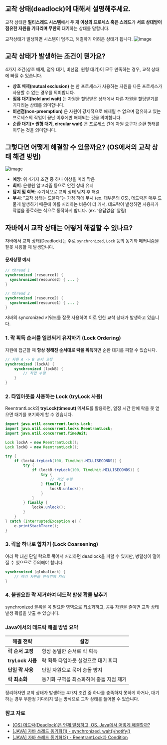 ## 교착 상태(deadlock)에 대해서 설명해주세요.
교착 상태란 **멀티스레드 시스템**에서 **두 개 이상의 프로세스 혹은 스레드**가 **서로 상대방이 점유한 자원을 기다리며 무한히 대기**하는 상태를 말합니다.

교착상태가 발생하면 시스템이 멈추고, 해결하기 어려운 상태가 됩니다.
![image](https://github.com/user-attachments/assets/15d9d88c-8a97-4249-ac46-e1f9da8588fe)

## 교착 상태가 발생하는 조건이 뭔가요?
4가지 조건(상호 배제, 점유 대기, 비선점, 원형 대기)이 모두 만족하는 경우, 교착 상태에 빠질 수 있습니다.

- **상호 배제(mutual exclusion)** 는 한 프로세스가 사용하는 자원을 다른 프로세스가 사용할 수 없는 경우를 의미합니다.
- **점유 대기(hold and wait)** 는 자원을 할당받은 상태에서 다른 자원을 할당받기를 기다리는 상태를 의미합니다.
- **비선점(non-preemption)** 은 자원이 강제적으로 해제될 수 없으며 점유하고 있는 프로세스의 작업이 끝난 이후에만 해제되는 것을 의미합니다.
- **순환 대기(= 원형 대기, circular wait)** 은 프로세스 간에 자원 요구가 순환 형태를 이루는 것을 의미합니다.

## 그렇다면 어떻게 해결할 수 있을까요? (OS에서의 교착 상태 해결 방법)
![image](https://github.com/user-attachments/assets/49b85282-4e78-409e-9d06-6d8eb0e06b13)
- **예방**: 위 4가지 조건 중 하나 이상을 미리 막음
- **회피**: 은행원 알고리즘 등으로 안전 상태 유지
- **탐지 및 회복**: 주기적으로 교착 상태 탐지 후 해결
- **무시**: "교착 상태는 드물다"는 가정 하에 무시 (ex. 대부분의 OS), 데드락은 매우 드물게 발생하기 때문에 이를 처리하는 비용이 더 커서, 데드락이 발생하면 사용자가 작업을 종료하는 식으로 동작하게 합니다. (ex. ‘응답없음’ 알림)

## 자바에서 교착 상태는 어떻게 해결할 수 있나요?
자바에서 교착 상태(Deadlock)는 주로 `synchronized`, `Lock` 등의 동기화 메커니즘을 잘못 사용할 때 발생합니다.

#### 문제상황 예시
```java
// thread 1
synchronized (resource1) { 
  synchronized(resource2) { ... }
}

// thread 2
synchronized (resource2) { 
  synchronized(resource1) { ... }
}
```
자바의 syncronized 키워드를 잘못 사용하여 이로 인한 교착 상태가 발생하고 있습니다.

### 1. 락 획득 순서를 일관되게 유지하기 (Lock Ordering)
자원에 접근할 때 **항상 정해진 순서대로 락을 획득**하면 순환 대기를 피할 수 있습니다.
```java
// 자원 A -> B 순서 고정
synchronized (lockA) {
    synchronized (lockB) {
        // 작업 수행
    }
}
```

### 2. 타임아웃을 사용하는 Lock (tryLock 사용)
ReentrantLock의 **tryLock(timeout) 메서드**를 활용하면, 일정 시간 안에 락을 못 얻으면 대기를 포기하게 할 수 있습니다.
```java
import java.util.concurrent.locks.Lock;
import java.util.concurrent.locks.ReentrantLock;
import java.util.concurrent.TimeUnit;

Lock lockA = new ReentrantLock();
Lock lockB = new ReentrantLock();

try {
    if (lockA.tryLock(100, TimeUnit.MILLISECONDS)) {
        try {
            if (lockB.tryLock(100, TimeUnit.MILLISECONDS)) {
                try {
                    // 작업 수행
                } finally {
                    lockB.unlock();
                }
            }
        } finally {
            lockA.unlock();
        }
    }
} catch (InterruptedException e) {
    e.printStackTrace();
}
```

### 3. 락을 하나로 합치기 (Lock Coarsening)
여러 락 대신 단일 락으로 묶어서 처리하면 deadlock을 피할 수 있지만, 병렬성이 떨어질 수 있으므로 주의해야 합니다.
```java
synchronized (globalLock) {
    // 여러 자원을 한꺼번에 처리
}
```

### 4. 불필요한 락 제거하여 데드락 발생 확률 낮추기
synchronized 블록을 꼭 필요한 영역으로 최소화하고, 공유 자원을 줄이면 교착 상태 발생 확률을 낮출 수 있습니다.

### Java에서의 데드락 해결 방법 요약
| 해결 전략             | 설명 |
|----------------------|------|
| **락 순서 고정**       | 항상 동일한 순서로 락 획득 |
| **tryLock 사용**       | 락 획득 타임아웃 설정으로 대기 회피 |
| **단일 락 사용**        | 단일 자원으로 묶어 충돌 방지 |
| **락 최소화**          | 동기화 구역을 최소화하여 충돌 지점 제거 |

정리하자면 교착 상태가 발생하는 4가지 조건 중 하나를 충족하지 못하게 하거나, 대기하는 경우 무한정 기다리지 않는 방식으로 교착 상태를 풀어볼 수 있습니다.

### 참고 자료
- [[OS] 데드락(Deadlock)은 언제 발생하고, OS, Java에서 어떻게 해결할까?](https://engineerinsight.tistory.com/290)
- [[JAVA] 자바 쓰레드 동기화(1) - synchronized, wait()/notify()](https://jhkimmm.tistory.com/34)
- [[JAVA] 자바 쓰레드 동기화(2) - ReentrantLock과 Condition](https://jhkimmm.tistory.com/36)

